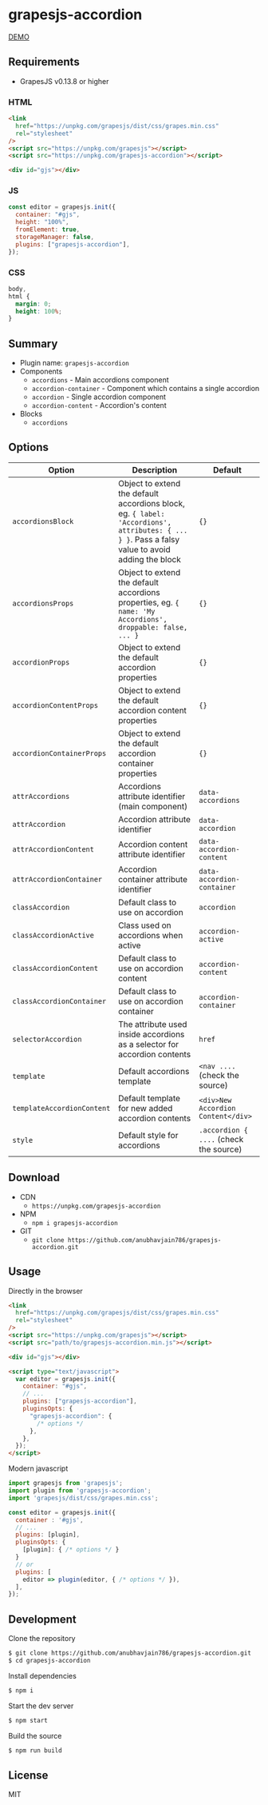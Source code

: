 # grapesjs-accordion

[DEMO](http://grapesjs.com/demo.html)

<!-- > **Provide a live demo of your plugin**
> For a better user engagement create a simple live demo by using services like [JSFiddle](https://jsfiddle.net) [CodeSandbox](https://codesandbox.io) [CodePen](https://codepen.io) and link it here in your README (attaching a screenshot/gif will also be a plus).
> To help you in this process here below you will find the necessary HTML/CSS/JS, so it just a matter of copy-pasting on some of those services. After that delete this part and update the link above -->

## Requirements

- GrapesJS v0.13.8 or higher

### HTML

```html
<link
  href="https://unpkg.com/grapesjs/dist/css/grapes.min.css"
  rel="stylesheet"
/>
<script src="https://unpkg.com/grapesjs"></script>
<script src="https://unpkg.com/grapesjs-accordion"></script>

<div id="gjs"></div>
```

### JS

```js
const editor = grapesjs.init({
  container: "#gjs",
  height: "100%",
  fromElement: true,
  storageManager: false,
  plugins: ["grapesjs-accordion"],
});
```

### CSS

```css
body,
html {
  margin: 0;
  height: 100%;
}
```

## Summary

- Plugin name: `grapesjs-accordion`
- Components
  - `accordions` - Main accordions component
  - `accordion-container` - Component which contains a single accordion
  - `accordion` - Single accordion component
  - `accordion-content` - Accordion's content
- Blocks
  - `accordions`

## Options

| Option                     | Description                                                                                                                                     | Default                                |
| -------------------------- | ----------------------------------------------------------------------------------------------------------------------------------------------- | -------------------------------------- |
| `accordionsBlock`          | Object to extend the default accordions block, eg. `{ label: 'Accordions', attributes: { ... } }`. Pass a falsy value to avoid adding the block | `{}`                                   |
| `accordionsProps`          | Object to extend the default accordions properties, eg. `{ name: 'My Accordions', droppable: false, ... }`                                      | `{}`                                   |
| `accordionProps`           | Object to extend the default accordion properties                                                                                               | `{}`                                   |
| `accordionContentProps`    | Object to extend the default accordion content properties                                                                                       | `{}`                                   |
| `accordionContainerProps`  | Object to extend the default accordion container properties                                                                                     | `{}`                                   |
| `attrAccordions`           | Accordions attribute identifier (main component)                                                                                                | `data-accordions`                      |
| `attrAccordion`            | Accordion attribute identifier                                                                                                                  | `data-accordion`                       |
| `attrAccordionContent`     | Accordion content attribute identifier                                                                                                          | `data-accordion-content`               |
| `attrAccordionContainer`   | Accordion container attribute identifier                                                                                                        | `data-accordion-container`             |
| `classAccordion`           | Default class to use on accordion                                                                                                               | `accordion`                            |
| `classAccordionActive`     | Class used on accordions when active                                                                                                            | `accordion-active`                     |
| `classAccordionContent`    | Default class to use on accordion content                                                                                                       | `accordion-content`                    |
| `classAccordionContainer`  | Default class to use on accordion container                                                                                                     | `accordion-container`                  |
| `selectorAccordion`        | The attribute used inside accordions as a selector for accordion contents                                                                       | `href`                                 |
| `template`                 | Default accordions template                                                                                                                     | `<nav ....` (check the source)         |
| `templateAccordionContent` | Default template for new added accordion contents                                                                                               | `<div>New Accordion Content</div>`     |
| `style`                    | Default style for accordions                                                                                                                    | `.accordion { ....` (check the source) |

## Download

- CDN
  - `https://unpkg.com/grapesjs-accordion`
- NPM
  - `npm i grapesjs-accordion`
- GIT
  - `git clone https://github.com/anubhavjain786/grapesjs-accordion.git`

## Usage

Directly in the browser

```html
<link
  href="https://unpkg.com/grapesjs/dist/css/grapes.min.css"
  rel="stylesheet"
/>
<script src="https://unpkg.com/grapesjs"></script>
<script src="path/to/grapesjs-accordion.min.js"></script>

<div id="gjs"></div>

<script type="text/javascript">
  var editor = grapesjs.init({
    container: "#gjs",
    // ...
    plugins: ["grapesjs-accordion"],
    pluginsOpts: {
      "grapesjs-accordion": {
        /* options */
      },
    },
  });
</script>
```

Modern javascript

```js
import grapesjs from 'grapesjs';
import plugin from 'grapesjs-accordion';
import 'grapesjs/dist/css/grapes.min.css';

const editor = grapesjs.init({
  container : '#gjs',
  // ...
  plugins: [plugin],
  pluginsOpts: {
    [plugin]: { /* options */ }
  }
  // or
  plugins: [
    editor => plugin(editor, { /* options */ }),
  ],
});
```

## Development

Clone the repository

```sh
$ git clone https://github.com/anubhavjain786/grapesjs-accordion.git
$ cd grapesjs-accordion
```

Install dependencies

```sh
$ npm i
```

Start the dev server

```sh
$ npm start
```

Build the source

```sh
$ npm run build
```

## License

MIT
